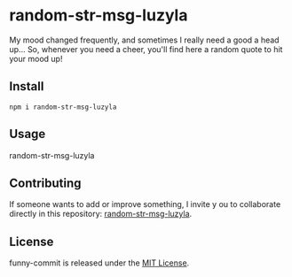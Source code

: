 # random-str-msg-luzyla

My mood changed frequently, and sometimes I really need a good a head up... So, whenever you need a cheer, you'll find here a random quote to hit your mood up!

## Install

```npm
npm i random-str-msg-luzyla
```

## Usage

random-str-msg-luzyla

## Contributing

If someone wants to add or improve something, I invite y ou to collaborate directly in this repository: [random-str-msg-luzyla](https://github.com/Luzyla/random-str-msg-luzyla).

## License

funny-commit is released under the [MIT License](https://opensource.org/licenses/MIT).
